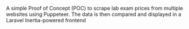 A simple Proof of Concept (POC) to scrape lab exam prices from multiple websites using Puppeteer. The data is then compared and displayed in a Laravel Inertia-powered frontend
